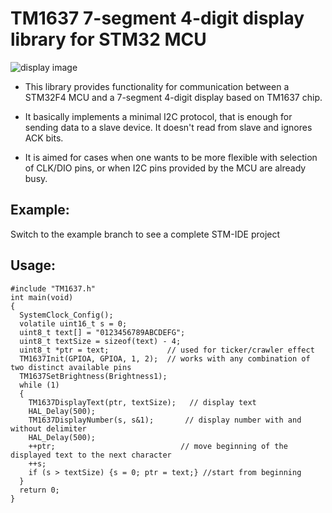 # TM1637 7-segment 4-digit display library for STM32 MCU

![display image](https://i.ebayimg.com/images/g/BtQAAOSwX3BfHJdf/s-l300.jpg)

 * This library provides functionality for communication between a STM32F4 MCU and a 7-segment 4-digit display based on TM1637 chip.

 * It basically implements a minimal I2C protocol, that is enough for sending data to a slave device. It doesn't read from slave and ignores ACK bits.

 * It is aimed for cases when one wants to be more flexible with selection of CLK/DIO pins, or when I2C pins provided by the MCU are already busy.

## Example:
Switch to the example branch to see a complete STM-IDE project

## Usage:
```
#include "TM1637.h"
int main(void)
{
  SystemClock_Config();
  volatile uint16_t s = 0;
  uint8_t text[] = "0123456789ABCDEFG";
  uint8_t textSize = sizeof(text) - 4;
  uint8_t *ptr = text;             // used for ticker/crawler effect
  TM1637Init(GPIOA, GPIOA, 1, 2);  // works with any combination of two distinct available pins
  TM1637SetBrightness(Brightness1);
  while (1)
  {
    TM1637DisplayText(ptr, textSize);	// display text
    HAL_Delay(500);
    TM1637DisplayNumber(s, s&1);       // display number with and without delimiter
    HAL_Delay(500);
    ++ptr;                            // move beginning of the displayed text to the next character
    ++s;
    if (s > textSize) {s = 0; ptr = text;} //start from beginning
  }
  return 0;
}
```
